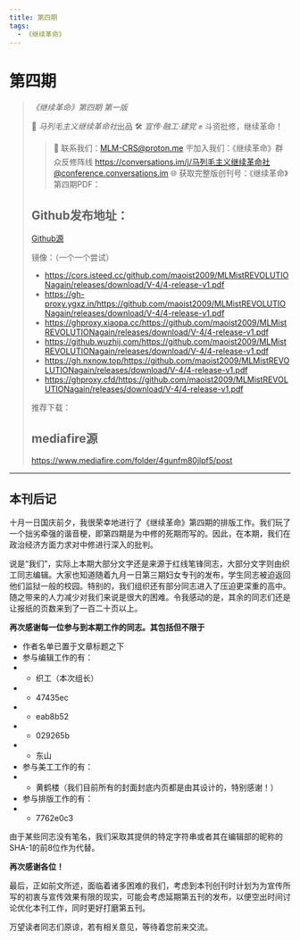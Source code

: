 ```yaml
---
title: 第四期
tags:
  - 《继续革命》
---
```


# 第四期

> *《继续革命》第四期* *第一版*
>
> 📕 *马列毛主义继续革命社*出品
> 🛠️ *宣传·融工·建党*
> ✊ 斗资批修，继续革命！
>
>> 📧 联系我们：MLM-CRS@proton.me
>> 🪧加入我们：《继续革命》群众反修阵线 https://conversations.im/j/马列毛主义继续革命社@conference.conversations.im
>> 🌐 获取完整版创刊号：《继续革命》第四期PDF：
>>
>
> ## Github发布地址：
>
> [Github源](https://github.com/maoist2009/MLMistREVOLUTIONagain/releases/download/V-4/4-release-v1.pdf)
>
> 镜像：（一个一个尝试）
>
> + https://cors.isteed.cc/github.com/maoist2009/MLMistREVOLUTIONagain/releases/download/V-4/4-release-v1.pdf
> + https://gh-proxy.ygxz.in/https://github.com/maoist2009/MLMistREVOLUTIONagain/releases/download/V-4/4-release-v1.pdf
> + https://ghproxy.xiaopa.cc/https://github.com/maoist2009/MLMistREVOLUTIONagain/releases/download/V-4/4-release-v1.pdf
> + https://github.wuzhij.com/https://github.com/maoist2009/MLMistREVOLUTIONagain/releases/download/V-4/4-release-v1.pdf
> + https://gh.nxnow.top/https://github.com/maoist2009/MLMistREVOLUTIONagain/releases/download/V-4/4-release-v1.pdf
> + https://ghproxy.cfd/https://github.com/maoist2009/MLMistREVOLUTIONagain/releases/download/V-4/4-release-v1.pdf
>
> 推荐下载：
>
> ## mediafire源
>
> https://www.mediafire.com/folder/4gunfm80jlpf5/post

---


## 本刊后记

十月一日国庆前夕，我很荣幸地进行了《继续革命》第四期的排版工作。我们玩了一个拙劣牵强的谐音梗，即第四期是为中修的死期而写的。因此，在本期，我们在政治经济方面力求对中修进行深入的批判。

说是“我们”，实际上本期大部分文字还是来源于红线笔锋同志，大部分文字则由织工同志编辑。大家也知道随着九月一日第三期妇女专刊的发布，学生同志被迫返回他们监狱一般的校园。特别的，我们组织还有部分同志进入了压迫更深重的高中。随之带来的人力减少对我们来说是很大的困难。令我感动的是，其余的同志们还是让报纸的页数来到了一百二十页以上。

**再次感谢每一位参与到本期工作的同志。其包括但不限于**

+ 作者名单已置于文章标题之下
+ 参与编辑工作的有：
+ + 织工（本次组长）
+ + 47435ec
+ + eab8b52
+ + 029265b
+ + 东山
+ 参与美工工作的有：
+ + 黄鹤楼（我们目前所有的封面封底内页都是由其设计的，特别感谢！）
+ 参与排版工作的有：
+ + 7762e0c3

由于某些同志没有笔名，我们采取其提供的特定字符串或者其在编辑部的昵称的SHA-1的前8位作为代替。

**再次感谢各位！**

最后，正如前文所述，面临着诸多困难的我们，考虑到本刊创刊时计划为为宣传所写的初衷与宣传效果有限的现实，可能会考虑延期第五刊的发布，以便空出时间讨论优化本刊工作，同时更好打磨第五刊。

万望读者同志们原谅，若有相关意见，等待着您前来交流。